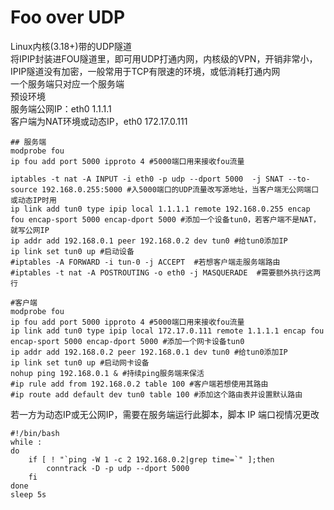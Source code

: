 # Foo over UDP 
Linux内核(3.18+)带的UDP隧道<br>
将IPIP封装进FOU隧道里，即可用UDP打通内网，内核级的VPN，开销非常小，IPIP隧道没有加密，一般常用于TCP有限速的环境，或低消耗打通内网<br>
一个服务端只对应一个服务端<br>
预设环境<br>
服务端公网IP：eth0 1.1.1.1<br>
客户端为NAT环境或动态IP，eth0 172.17.0.111<br>

```
## 服务端
modprobe fou
ip fou add port 5000 ipproto 4 #5000端口用来接收fou流量

iptables -t nat -A INPUT -i eth0 -p udp --dport 5000  -j SNAT --to-source 192.168.0.255:5000 #入5000端口的UDP流量改写源地址，当客户端无公网端口或动态IP时用
ip link add tun0 type ipip local 1.1.1.1 remote 192.168.0.255 encap fou encap-sport 5000 encap-dport 5000 #添加一个设备tun0，若客户端不是NAT，就写公网IP
ip addr add 192.168.0.1 peer 192.168.0.2 dev tun0 #给tun0添加IP
ip link set tun0 up #启动设备
#iptables -A FORWARD -i tun-0 -j ACCEPT  #若想客户端走服务端路由
#iptables -t nat -A POSTROUTING -o eth0 -j MASQUERADE  #需要额外执行这两行

#客户端
modprobe fou
ip fou add port 5000 ipproto 4 #5000端口用来接收fou流量
ip link add tun0 type ipip local 172.17.0.111 remote 1.1.1.1 encap fou encap-sport 5000 encap-dport 5000 #添加一个网卡设备tun0
ip addr add 192.168.0.2 peer 192.168.0.1 dev tun0 #给tun0添加IP
ip link set tun0 up #启动网卡设备
nohup ping 192.168.0.1 & #持续ping服务端来保活
#ip rule add from 192.168.0.2 table 100 #客户端若想使用其路由
#ip route add default dev tun0 table 100 #添加这个路由表并设置默认路由
```
若一方为动态IP或无公网IP，需要在服务端运行此脚本，脚本 IP 端口视情况更改
```
#!/bin/bash
while :
do
	if [ ! "`ping -W 1 -c 2 192.168.0.2|grep time=`" ];then 
		conntrack -D -p udp --dport 5000
	fi
done
sleep 5s
```


